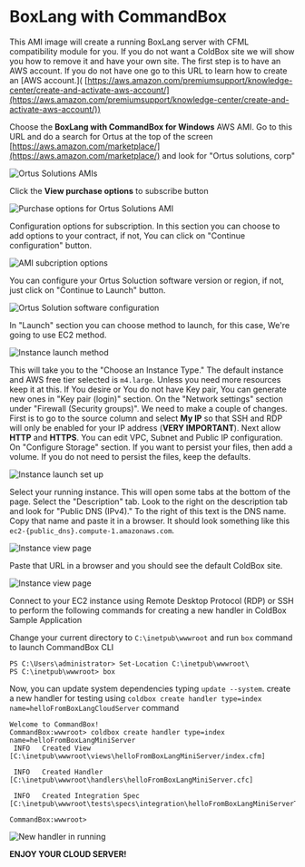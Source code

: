 # BoxLang with CommandBox

This AMI image will create a running BoxLang server with CFML compatibility module for you. If you do not want a ColdBox site we will show you how to remove it and have your own site. The first step is to have an AWS account. If you do not have one go to this URL to learn how to create an \[AWS account.]\( [https://aws.amazon.com/premiumsupport/knowledge-center/create-and-activate-aws-account/](https://aws.amazon.com/premiumsupport/knowledge-center/create-and-activate-aws-account/))

Choose the **BoxLang with CommandBox for Windows** AWS AMI. Go to this URL and do a search for Ortus at the top of the screen [https://aws.amazon.com/marketplace/](https://aws.amazon.com/marketplace/) and look for "Ortus solutions, corp"

![Ortus Solutions AMIs](../../../.gitbook/assets/aws/boxlang-with-commandbox-windows/marketplace-overview.png)

Click the **View purchase options** to subscribe button

![Purchase options for Ortus Solutions AMI](../../../.gitbook/assets/aws/boxlang-with-commandbox-windows/purchase-options.png)

Configuration options for subscription. In this section you can choose to add options to your contract, if not, You can click on "Continue configuration" button.

![AMI subcription options](../../../.gitbook/assets/aws/boxlang-with-commandbox-windows/configuration-options.png)

You can configure your Ortus Soluction software version or region, if not, just click on "Continue to Launch" button.

![Ortus Solution software configuration](../../../.gitbook/assets/aws/boxlang-with-commandbox-windows/software-configurations.png)

In "Launch" section you can choose method to launch, for this case, We're going to use EC2 method.

![Instance launch method](../../../.gitbook/assets/aws/boxlang-with-commandbox-windows/launch-options.png)

This will take you to the "Choose an Instance Type." The default instance and AWS free tier selected is `m4.large`. Unless you need more resources keep it at this.
If You desire or You do not have Key pair, You can generate new ones in "Key pair (login)" section.
On the "Network settings" section under "Firewall (Security groups)". We need to make a couple of changes. First is to go to the source column and select **My IP** so that SSH and RDP will only be enabled for your IP address (**VERY IMPORTANT**). Next allow **HTTP** and **HTTPS**. You can edit VPC, Subnet and Public IP configuration.
On "Configure Storage" section. If you want to persist your files, then add a volume. If you do not need to persist the files, keep the defaults.

![Instance launch set up](../../../.gitbook/assets/aws/boxlang-with-commandbox-windows/ec2-options.png)

Select your running instance. This will open some tabs at the bottom of the page. Select the "Description" tab. Look to the right on the description tab and look for "Public DNS (IPv4)." To the right of this text is the DNS name. Copy that name and paste it in a browser. It should look something like this `ec2-{public_dns}.compute-1.amazonaws.com`.

![Instance view page](../../../.gitbook/assets/aws/boxlang-with-commandbox-windows/ec2-overview.png)

Paste that URL in a browser and you should see the default ColdBox site.

![Instance view page](../../../.gitbook/assets/aws/boxlang-with-commandbox-windows/site-running.png)

Connect to your EC2 instance using Remote Desktop Protocol (RDP) or SSH to perform the following commands for creating a new handler in ColdBox Sample Application

Change your current directory to `C:\inetpub\wwwroot` and run `box` command to launch CommandBox CLI

```shell
PS C:\Users\administrator> Set-Location C:\inetpub\wwwroot\
PS C:\inetpub\wwwroot> box
```

Now, you can update system dependencies typing `update --system`. create a new handler for testing using `coldbox create handler type=index name=helloFromBoxLangCloudServer` command

```shell
Welcome to CommandBox! 
CommandBox:wwwroot> coldbox create handler type=index name=helloFromBoxLangMiniServer 
 INFO   Created View [C:\inetpub\wwwroot\views\helloFromBoxLangMiniServer/index.cfm] 

 INFO   Created Handler [C:\inetpub\wwwroot\handlers\helloFromBoxLangMiniServer.cfc]

 INFO   Created Integration Spec [C:\inetpub\wwwroot\tests\specs\integration\helloFromBoxLangMiniServerTest.cfc] 

CommandBox:wwwroot>
```

![New handler in running](../../../.gitbook/assets/aws/boxlang-with-commandbox-windows/new-handler.png)

**ENJOY YOUR CLOUD SERVER!**
